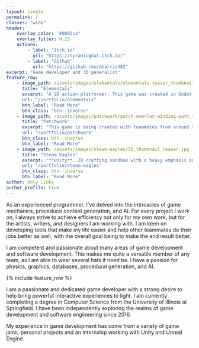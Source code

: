 ```yaml
--- 
layout: single
permalink: /
classes: "wide"
header:
    overlay_color: "#0092ca"
    overlay_filter: 0.25
    actions:
        - label: "Itch.io"
          url: "https://tyranicgoat.itch.io/"
        - label: "Github"
          url: "https://github.com/mharris382"
excerpt: "Game developer and 3D generalist"
feature_row:
    - image_path: /assets/images/elementals/elementals-teaser_thumbnail.png
      title: "Elementals"
      excerpt: "A 2D action platformer. This game was created in Godot for a game jam. Later it was reimplemented and extended in Unity."
      url: "/portfolio/elementals"
      btn_label: "Read More"
      btn_class: "btn--inverse"
    - image_path: /assets/images/patchwork/patch-overlay-winding-path_thumbnail.png
      title: "Patchwork"
      excerpt: "This game is being created with teammates from around the world. It is an Unreal game based off of a walking simulator and will be a submission for a game jam."
      url: "/portfolio/patchwork"
      btn_class: btn--inverse
      btn_label: "Read More"
    - image_path: /assets/images/steam-eagles/SE_thumbnail_teaser.jpg
      title: "Steam Eagles"
      excerpt: "**Unity**. 2D crafting sandbox with a heavy emphasis on freedom and creativity, combined with physics systems and gas simulations."
      url: "/portfolio/steam-eagles"
      btn_class: btn--inverse
      btn_label: "Read More"
author: Only Links
author_profile: true
---
```


As an experienced programmer, I've delved into the intricacies of game mechanics, procedural content generation, and AI. For every project I work on, I always strive to achieve efficiency not only for my own work, but for the artists, writers, and designers I am working with. I am keen on developing tools that make my life easier and help other teammates do their jobs better as well, with the overall goal being to make the end result better.

I am competent and passionate about many areas of game development and software development. This makes me quite a versatile member of any team, as I am able to wear several hats if need be. I have a passion for physics, graphics, databases, procedural generation, and AI.

{% include feature_row %}

I am a passionate and dedicated game developer with a strong desire to help bring powerful interactive experiences to light. I am currently completing a degree in Computer Science from the University of Illinois at Springfield. I have been independently exploring the realms of game development and software engineering since 2016. 

My experience in game development has come from a variety of game jams, personal projects and an internship working with Unity and Unreal Engine.
